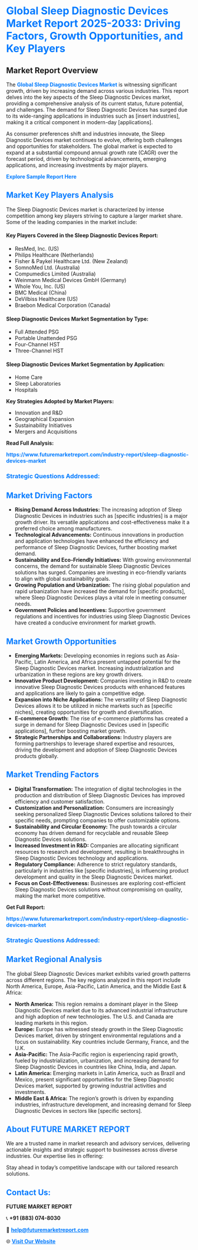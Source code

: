 <h1 style="color: #007BFF;">Global Sleep Diagnostic Devices Market Report 2025-2033: Driving Factors, Growth Opportunities, and Key Players</h1>

<section id="overview">
<h2>Market Report Overview</h2>
<p>The <a href="https://www.futuremarketreport.com/industry-report/sleep-diagnostic-devices-market" style="color: #007BFF; text-decoration: none;"><strong>Global Sleep Diagnostic Devices Market</strong></a> is witnessing significant growth, driven by increasing demand across various industries. This report delves into the key aspects of the Sleep Diagnostic Devices market, providing a comprehensive analysis of its current status, future potential, and challenges. The demand for Sleep Diagnostic Devices has surged due to its wide-ranging applications in industries such as [insert industries], making it a critical component in modern-day [applications].</p>
<p>As consumer preferences shift and industries innovate, the Sleep Diagnostic Devices market continues to evolve, offering both challenges and opportunities for stakeholders. The global market is expected to expand at a substantial compound annual growth rate (CAGR) over the forecast period, driven by technological advancements, emerging applications, and increasing investments by major players.</p>
</section>

<section id="overview">
<p><a href="https://www.futuremarketreport.com/request-sample/reportId=55588" style="color: #007BFF; text-decoration: none;"><strong>Explore Sample Report Here</strong></a></p>
</section>

<section id="key-players">
<h2 style="color: #007BFF;">Market Key Players Analysis</h2>
<p>The Sleep Diagnostic Devices market is characterized by intense competition among key players striving to capture a larger market share. Some of the leading companies in the market include:</p>
<h4>Key Players Covered in the Sleep Diagnostic Devices Report:</h4>
<ul><li>ResMed, Inc. (US)</li><li>Philips Healthcare (Netherlands)</li><li>Fisher &amp; Paykel Healthcare Ltd. (New Zealand)</li><li>SomnoMed Ltd. (Australia)</li><li>Compumedics Limited (Australia)</li><li>Weinmann Medical Devices GmbH (Germany)</li><li>Whole You, Inc. (US)</li><li>BMC Medical (China)</li><li>DeVilbiss Healthcare (US)</li><li>Braebon Medical Corporation (Canada)</li></ul>
<h4>Sleep Diagnostic Devices Market Segmentation by Type:</h4>
<ul><li>Full Attended PSG</li><li>Portable Unattended PSG</li><li>Four-Channel HST</li><li>Three-Channel HST</li></ul>

<h4>Sleep Diagnostic Devices Market Segmentation by Application:</h4>
<ul><li>Home Care</li><li>Sleep Laboratories</li><li>Hospitals</li></ul>
<p><strong>Key Strategies Adopted by Market Players:</strong></p>
<ul>
<li>Innovation and R&D</li>
<li>Geographical Expansion</li>
<li>Sustainability Initiatives</li>
<li>Mergers and Acquisitions</li>
</ul>
</section>

<section>
<p><strong>Read Full Analysis: </strong></p><a href="https://www.futuremarketreport.com/industry-report/sleep-diagnostic-devices-market" style="color: #007BFF; text-decoration: none;"><strong>https://www.futuremarketreport.com/industry-report/sleep-diagnostic-devices-market</strong></a>
<h3 style="color: #007BFF;">Strategic Questions Addressed:</h3>
</section>

<section id="driving-factors">
<h2 style="color: #007BFF;">Market Driving Factors</h2>
<ul>
<li><strong>Rising Demand Across Industries:</strong> The increasing adoption of Sleep Diagnostic Devices in industries such as [specific industries] is a major growth driver. Its versatile applications and cost-effectiveness make it a preferred choice among manufacturers.</li>
<li><strong>Technological Advancements:</strong> Continuous innovations in production and application technologies have enhanced the efficiency and performance of Sleep Diagnostic Devices, further boosting market demand.</li>
<li><strong>Sustainability and Eco-Friendly Initiatives:</strong> With growing environmental concerns, the demand for sustainable Sleep Diagnostic Devices solutions has surged. Companies are investing in eco-friendly variants to align with global sustainability goals.</li>
<li><strong>Growing Population and Urbanization:</strong> The rising global population and rapid urbanization have increased the demand for [specific products], where Sleep Diagnostic Devices plays a vital role in meeting consumer needs.</li>
<li><strong>Government Policies and Incentives:</strong> Supportive government regulations and incentives for industries using Sleep Diagnostic Devices have created a conducive environment for market growth.</li>
</ul>
</section>

<section id="growth-opportunities">
<h2 style="color: #007BFF;">Market Growth Opportunities</h2>
<ul>
<li><strong>Emerging Markets:</strong> Developing economies in regions such as Asia-Pacific, Latin America, and Africa present untapped potential for the Sleep Diagnostic Devices market. Increasing industrialization and urbanization in these regions are key growth drivers.</li>
<li><strong>Innovative Product Development:</strong> Companies investing in R&D to create innovative Sleep Diagnostic Devices products with enhanced features and applications are likely to gain a competitive edge.</li>
<li><strong>Expansion into Niche Applications:</strong> The versatility of Sleep Diagnostic Devices allows it to be utilized in niche markets such as [specific niches], creating opportunities for growth and diversification.</li>
<li><strong>E-commerce Growth:</strong> The rise of e-commerce platforms has created a surge in demand for Sleep Diagnostic Devices used in [specific applications], further boosting market growth.</li>
<li><strong>Strategic Partnerships and Collaborations:</strong> Industry players are forming partnerships to leverage shared expertise and resources, driving the development and adoption of Sleep Diagnostic Devices products globally.</li>
</ul>
</section>

<section id="trending-factors">
<h2 style="color: #007BFF;">Market Trending Factors</h2>
<ul>
<li><strong>Digital Transformation:</strong> The integration of digital technologies in the production and distribution of Sleep Diagnostic Devices has improved efficiency and customer satisfaction.</li>
<li><strong>Customization and Personalization:</strong> Consumers are increasingly seeking personalized Sleep Diagnostic Devices solutions tailored to their specific needs, prompting companies to offer customizable options.</li>
<li><strong>Sustainability and Circular Economy:</strong> The push towards a circular economy has driven demand for recyclable and reusable Sleep Diagnostic Devices solutions.</li>
<li><strong>Increased Investment in R&D:</strong> Companies are allocating significant resources to research and development, resulting in breakthroughs in Sleep Diagnostic Devices technology and applications.</li>
<li><strong>Regulatory Compliance:</strong> Adherence to strict regulatory standards, particularly in industries like [specific industries], is influencing product development and quality in the Sleep Diagnostic Devices market.</li>
<li><strong>Focus on Cost-Effectiveness:</strong> Businesses are exploring cost-efficient Sleep Diagnostic Devices solutions without compromising on quality, making the market more competitive.</li>
</ul>
</section>

<section>
<p><strong>Get Full Report: </strong></p><a href="https://www.futuremarketreport.com/industry-report/sleep-diagnostic-devices-market" style="color: #007BFF; text-decoration: none;"><strong>https://www.futuremarketreport.com/industry-report/sleep-diagnostic-devices-market</strong></a>
<h3 style="color: #007BFF;">Strategic Questions Addressed:</h3>
</section>


<section id="regional-analysis">
<h2 style="color: #007BFF;">Market Regional Analysis</h2>
<p>The global Sleep Diagnostic Devices market exhibits varied growth patterns across different regions. The key regions analyzed in this report include North America, Europe, Asia-Pacific, Latin America, and the Middle East & Africa:</p>
<ul>
<li><strong>North America:</strong> This region remains a dominant player in the Sleep Diagnostic Devices market due to its advanced industrial infrastructure and high adoption of new technologies. The U.S. and Canada are leading markets in this region.</li>
<li><strong>Europe:</strong> Europe has witnessed steady growth in the Sleep Diagnostic Devices market, driven by stringent environmental regulations and a focus on sustainability. Key countries include Germany, France, and the U.K.</li>
<li><strong>Asia-Pacific:</strong> The Asia-Pacific region is experiencing rapid growth, fueled by industrialization, urbanization, and increasing demand for Sleep Diagnostic Devices in countries like China, India, and Japan.</li>
<li><strong>Latin America:</strong> Emerging markets in Latin America, such as Brazil and Mexico, present significant opportunities for the Sleep Diagnostic Devices market, supported by growing industrial activities and investments.</li>
<li><strong>Middle East & Africa:</strong> The region’s growth is driven by expanding industries, infrastructure development, and increasing demand for Sleep Diagnostic Devices in sectors like [specific sectors].</li>
</ul>
</section>

<footer>
<h2 style="color: #007BFF;">About FUTURE MARKET REPORT</h2>
<p>We are a trusted name in market research and advisory services, delivering actionable insights and strategic support to businesses across diverse industries. Our expertise lies in offering:</p>

<p>Stay ahead in today’s competitive landscape with our tailored research solutions.</p>

<h2 style="color: #007BFF;">Contact Us:</h2>
<p><strong>FUTURE MARKET REPORT</strong></p>
<p>📞 <strong>+91 (883) 074-8030</strong></p>
<p>📧 <strong><a href="mailto:help@futuremarketreport.com" style="color: #007BFF;">help@futuremarketreport.com</a></strong></p>
<p>🌐 <strong><a href="https://www.futuremarketreport.com/" style="color: #007BFF;">Visit Our Website</a></strong></p>
</footer>